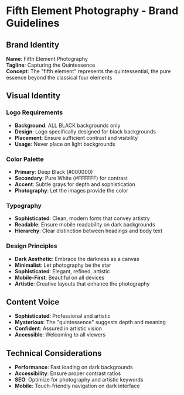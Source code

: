 # Fifth Element Photography - Brand Guidelines

## Brand Identity

**Name**: Fifth Element Photography  
**Tagline**: Capturing the Quintessence  
**Concept**: The "fifth element" represents the quintessential, the pure essence beyond the classical four elements

## Visual Identity

### Logo Requirements
- **Background**: ALL BLACK backgrounds only
- **Design**: Logo specifically designed for black backgrounds
- **Placement**: Ensure sufficient contrast and visibility
- **Usage**: Never place on light backgrounds

### Color Palette
- **Primary**: Deep Black (#000000)
- **Secondary**: Pure White (#FFFFFF) for contrast
- **Accent**: Subtle grays for depth and sophistication
- **Photography**: Let the images provide the color

### Typography
- **Sophisticated**: Clean, modern fonts that convey artistry
- **Readable**: Ensure mobile readability on dark backgrounds
- **Hierarchy**: Clear distinction between headings and body text

### Design Principles
- **Dark Aesthetic**: Embrace the darkness as a canvas
- **Minimalist**: Let photography be the star
- **Sophisticated**: Elegant, refined, artistic
- **Mobile-First**: Beautiful on all devices
- **Artistic**: Creative layouts that enhance the photography

## Content Voice
- **Sophisticated**: Professional and artistic
- **Mysterious**: The "quintessence" suggests depth and meaning
- **Confident**: Assured in artistic vision
- **Accessible**: Welcoming to all viewers

## Technical Considerations
- **Performance**: Fast loading on dark backgrounds
- **Accessibility**: Ensure proper contrast ratios
- **SEO**: Optimize for photography and artistic keywords
- **Mobile**: Touch-friendly navigation on dark interface

